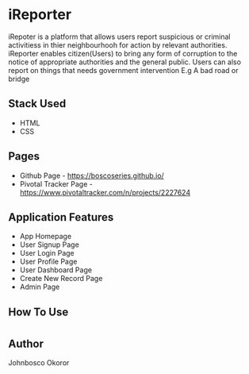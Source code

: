 # iReporter

iRepoter is a platform that allows users report suspicious or criminal activitiess in thier neighbourhooh for action by relevant authorities. iReporter enables citizen(Users) to bring any form of corruption to the notice of appropriate authorities and the general public. Users can also report on things that needs government intervention E.g A bad road or bridge

## Stack Used
- HTML
- CSS
## Pages
- Github Page - https://boscoseries.github.io/
- Pivotal Tracker Page - https://www.pivotaltracker.com/n/projects/2227624

## Application Features
* App Homepage
* User Signup Page
* User Login Page
* User Profile Page
* User Dashboard Page
* Create New Record Page
* Admin Page

## How To Use
#

## Author
Johnbosco Okoror
